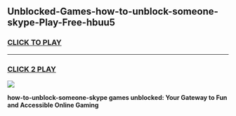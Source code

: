 
## Unblocked-Games-how-to-unblock-someone-skype-Play-Free-hbuu5
<h3>
<a href="https://premium76.site?title=how-to-unblock-someone-skype&ref=18A1">CLICK TO PLAY</a></h3>
<hr>

<h3>
<a href="https://premium76.site?title=how-to-unblock-someone-skype&ref=18A1">CLICK 2 PLAY</a>
  
</h3>

<a href="https://premium76.site?title=how-to-unblock-someone-skype&ref=18A1"><img src="https://clearcache.store/games.png"></a>


**how-to-unblock-someone-skype games unblocked: Your Gateway to Fun and Accessible Online Gaming**
